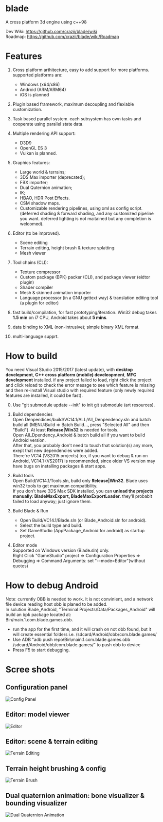 # blade
A cross platform 3d engine using c++98    

Dev Wiki:  https://github.com/crazii/blade/wiki  
Roadmap:  https://github.com/crazii/blade/wiki/Roadmap  

# Features
  1. Cross platform arthitecture, easy to add support for more platforms. supported platforms are:  
      * Windows (x64/x86)  
      * Android (ARM/ARM64)  
      * iOS is planned  
  2. Plugin based framework, maximum decoupling and flexiable customization.  
  3. Task based parallel system. each subsystem has own tasks and cooperate using parallel state data.  
  4. Multiple rendering API support:
      * D3D9  
      * OpenGL ES 3  
      * Vulkan is planned.  
  5. Graphics features:  
      * Large world & terrains;  
      * 3DS Max importer (deprecated);  
      * FBX importer;
      * Dual Quternion animation;  
      * IK;  
      * HBAO, HDR Post Effects.  
      * CSM shadow maps.  
      * Customizable rendering pipelines, using xml as config script. (deferred shading & forward shading, and any customized pipeline you want. deferred lighting is not maitained but any completion is welcomed).  
  6. Editor (to be improved).  
      * Scene editing  
      * Terrain editing, height brush & texture splatting  
      * Mesh viewer  
      
  7. Tool chains (CLI):  
      * Texture compressor  
      * Custom package (BPK) packer (CLI), and package viewer (eidtor plugin)  
      * Shader compiler  
      * Mesh & skinned animation importer  
      * Language processor (in a GNU gettext way) & translation editing tool (a plugin for editor)
  8. fast build/compilation, for fast prototyping/iteration. Win32 debug takes **1.5 min** on i7 CPU, Android takes about **5 mins**.  
  9. data binding to XML (non-intrusive); simple binary XML format.  
  10. multi-language supprt.  

# How to build
You need Visual Studio 2015/2017 (latest update), with **desktop develepment**, **C++ cross platform (mobile) develeopment**, **MFC development** installed. if any project failed to load, right click the project and click reload to check the error messge to see which feature is missing and then re-install Visual studio with required feature (only newly required features are installed, it could be fast).  

  0. Use "git submodule update --init" to init git submodule (art resources).  

  1. Build dependencies  
    Open Denpendices/build/VC14.1/ALL/All_Denpendency.sln and batch build all (MENU:Build => Batch Build..., press "Selected All" and then "Build"). At least **Release|Win32** is needed for tools.  
    Open All_Dpendency_Android & batch build all if you want to build Android version.  
    After that, you probably don't need to touch that solution(s) any more, exept that new dependencies were added.  
    There're VC14 (VS2015 projects) too, if you want to debug & run on Android, VC14.1 (VS2017) is recommended, since older VS version may have bugs on installing packages & start apps.  
    
  2. Build tools  
    Open Build/VC14.1/Tools.sln, build only **Release|Win32**. Blade uses win32 tools to get maximum compatibility.  
    If you don't have 3DS Max SDK installed, you can **unload the projects manually: BladeMaxExport, BladeMaxExportLoader.** they'll probablt failed to load anyway; just ignore them.  
    
  3. Build Blade & Run  
      * Open Build/VC14.1/Blade.sln (or Blade_Android.sln for android).  
      * Select the build type and build.  
      * Set GameStudio (AppPackage_Android for android) as startup project.  
   
   4. Editor mode  
    Supported on Windows version (Blade.sln) only.  
    Right Click "GameStudio" project => Configuration Properties => Debugging => Command Arguments: set "--mode=Editor"(without quotes)  
    
# How to debug Android
  Note: currently OBB is needed to work. It is not convinient, and a network file device reading host obb is planed to be added.  
  In solution Blade_Android, "Terminal Projects/Data/Packages_Android" will build an bpk package located at:  
  Bin/main.1.com.blade.games.obb.
  * run the app for the first time, and it will crash on not obb found, but it will create essential folders i.e. /sdcard/Android/obb/com.blade.games/  
  * Use ADB "adb push repo\Bin\main.1.com.blade.games.obb /sdcard/Android/obb/com.blade.games/" to push obb to device
  * Press F5 to start debugging.
  

# Scree shots
 ## Configuration panel  
 ![Config Panel](https://raw.githubusercontent.com/crazii/blade/master/Document/ScreenShots/config_panel.jpg)
 ## Editor: model viewer  
 ![Editor](https://raw.githubusercontent.com/crazii/blade/master/Document/ScreenShots/editor.jpg)
 ## Editor: scene & terrain editing  
 ![Terrain Editing](https://raw.githubusercontent.com/crazii/blade/master/Document/ScreenShots/editor_terrain.jpg)
 ## Terrain height brushing & config  
 ![Terrain Brush](https://raw.githubusercontent.com/crazii/blade/master/Document/ScreenShots/terrain_brush.jpg)
 ## Dual quaternion animation: bone visualizer & bounding visualizer  
 ![Dual Quaternion Animation](https://raw.githubusercontent.com/crazii/blade/master/Document/ScreenShots/animation.jpg)
